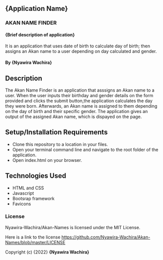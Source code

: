 ## {Application Name}
### AKAN NAME FINDER
#### {Brief description of application}
It is an application that uses date of birth to calculate day of birth; then assigns an Akan name to a user depending on day calculated and gender.

#### By **{Nyawira Wachira}**

## Description
The Akan Name Finder is an application that asssigns an Akan name to a user. When the user inputs their birthday and gender details on the form provided 
and clicks the submit button,the application calculates the day they were born.
Afterwards, an Akan name is assigned to them depending on the day of birth and their specific gender. The application gives an output of the
assigned Akan name, which is dispayed on the page.

## Setup/Installation Requirements
* Clone this repository to a location in your files.
* Open your terminal command line and navigate to the root folder of the application.
* Open index.html on your browser.

## Technologies Used
* HTML and CSS
* Javascript
* Bootsrap framework
* Favicons

### License
Nyawira-Wachira/Akan-Names is licensed under the MIT License.


Here is a link to the license https://github.com/Nyawira-Wachira/Akan-Names/blob/master/LICENSE

Copyright (c) {2022} **{Nyawira Wachira}**
